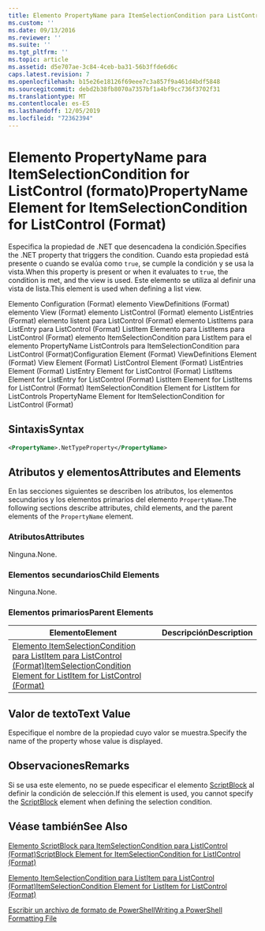 ```yaml
---
title: Elemento PropertyName para ItemSelectionCondition para ListControl (Format) | Microsoft Docs
ms.custom: ''
ms.date: 09/13/2016
ms.reviewer: ''
ms.suite: ''
ms.tgt_pltfrm: ''
ms.topic: article
ms.assetid: d5e707ae-3c84-4ceb-ba31-56b3ffde6d6c
caps.latest.revision: 7
ms.openlocfilehash: b15e26e18126f69eee7c3a857f9a461d4bdf5848
ms.sourcegitcommit: debd2b38fb8070a7357bf1a4bf9cc736f3702f31
ms.translationtype: MT
ms.contentlocale: es-ES
ms.lasthandoff: 12/05/2019
ms.locfileid: "72362394"
---
```

# <a name="propertyname-element-for-itemselectioncondition-for-listcontrol-format"></a><span data-ttu-id="27a22-102">Elemento PropertyName para ItemSelectionCondition for ListControl (formato)</span><span class="sxs-lookup"><span data-stu-id="27a22-102">PropertyName Element for ItemSelectionCondition for ListControl (Format)</span></span>

<span data-ttu-id="27a22-103">Especifica la propiedad de .NET que desencadena la condición.</span><span class="sxs-lookup"><span data-stu-id="27a22-103">Specifies the .NET property that triggers the condition.</span></span> <span data-ttu-id="27a22-104">Cuando esta propiedad está presente o cuando se evalúa como `true`, se cumple la condición y se usa la vista.</span><span class="sxs-lookup"><span data-stu-id="27a22-104">When this property is present or when it evaluates to `true`, the condition is met, and the view is used.</span></span> <span data-ttu-id="27a22-105">Este elemento se utiliza al definir una vista de lista.</span><span class="sxs-lookup"><span data-stu-id="27a22-105">This element is used when defining a list view.</span></span>

<span data-ttu-id="27a22-106">Elemento Configuration (Format) elemento ViewDefinitions (Format) elemento View (Format) elemento ListControl (Format) elemento ListEntries (Format) elemento listent para ListControl (Format) elemento ListItems para ListEntry para ListControl (Format) ListItem Elemento para ListItems para ListControl (Format) elemento ItemSelectionCondition para ListItem para el elemento PropertyName ListControls para ItemSelectionCondition para ListControl (Format)</span><span class="sxs-lookup"><span data-stu-id="27a22-106">Configuration Element (Format) ViewDefinitions Element (Format) View Element (Format) ListControl Element (Format) ListEntries Element (Format) ListEntry Element for ListControl (Format) ListItems Element for ListEntry for ListControl (Format) ListItem Element for ListItems for ListControl (Format) ItemSelectionCondition Element for ListItem for ListControls PropertyName Element for ItemSelectionCondition for ListControl (Format)</span></span>

## <a name="syntax"></a><span data-ttu-id="27a22-107">Sintaxis</span><span class="sxs-lookup"><span data-stu-id="27a22-107">Syntax</span></span>

```xml
<PropertyName>.NetTypeProperty</PropertyName>
```

## <a name="attributes-and-elements"></a><span data-ttu-id="27a22-108">Atributos y elementos</span><span class="sxs-lookup"><span data-stu-id="27a22-108">Attributes and Elements</span></span>

<span data-ttu-id="27a22-109">En las secciones siguientes se describen los atributos, los elementos secundarios y los elementos primarios del elemento `PropertyName`.</span><span class="sxs-lookup"><span data-stu-id="27a22-109">The following sections describe attributes, child elements, and the parent elements of the `PropertyName` element.</span></span>

### <a name="attributes"></a><span data-ttu-id="27a22-110">Atributos</span><span class="sxs-lookup"><span data-stu-id="27a22-110">Attributes</span></span>

<span data-ttu-id="27a22-111">Ninguna.</span><span class="sxs-lookup"><span data-stu-id="27a22-111">None.</span></span>

### <a name="child-elements"></a><span data-ttu-id="27a22-112">Elementos secundarios</span><span class="sxs-lookup"><span data-stu-id="27a22-112">Child Elements</span></span>

<span data-ttu-id="27a22-113">Ninguna.</span><span class="sxs-lookup"><span data-stu-id="27a22-113">None.</span></span>

### <a name="parent-elements"></a><span data-ttu-id="27a22-114">Elementos primarios</span><span class="sxs-lookup"><span data-stu-id="27a22-114">Parent Elements</span></span>

|<span data-ttu-id="27a22-115">Elemento</span><span class="sxs-lookup"><span data-stu-id="27a22-115">Element</span></span>|<span data-ttu-id="27a22-116">Descripción</span><span class="sxs-lookup"><span data-stu-id="27a22-116">Description</span></span>|
|-------------|-----------------|
|[<span data-ttu-id="27a22-117">Elemento ItemSelectionCondition para ListItem para ListControl (Format)</span><span class="sxs-lookup"><span data-stu-id="27a22-117">ItemSelectionCondition Element for ListItem for ListControl (Format)</span></span>](./itemselectioncondition-element-for-listitem-for-listcontrol-format.md)||

## <a name="text-value"></a><span data-ttu-id="27a22-118">Valor de texto</span><span class="sxs-lookup"><span data-stu-id="27a22-118">Text Value</span></span>

<span data-ttu-id="27a22-119">Especifique el nombre de la propiedad cuyo valor se muestra.</span><span class="sxs-lookup"><span data-stu-id="27a22-119">Specify the name of the property whose value is displayed.</span></span>

## <a name="remarks"></a><span data-ttu-id="27a22-120">Observaciones</span><span class="sxs-lookup"><span data-stu-id="27a22-120">Remarks</span></span>

<span data-ttu-id="27a22-121">Si se usa este elemento, no se puede especificar el elemento [ScriptBlock](./scriptblock-element-for-itemselectioncondition-for-listcontrol-format.md) al definir la condición de selección.</span><span class="sxs-lookup"><span data-stu-id="27a22-121">If this element is used, you cannot specify the [ScriptBlock](./scriptblock-element-for-itemselectioncondition-for-listcontrol-format.md) element when defining the selection condition.</span></span>

## <a name="see-also"></a><span data-ttu-id="27a22-122">Véase también</span><span class="sxs-lookup"><span data-stu-id="27a22-122">See Also</span></span>

[<span data-ttu-id="27a22-123">Elemento ScriptBlock para ItemSelectionCondition para ListIControl (Format)</span><span class="sxs-lookup"><span data-stu-id="27a22-123">ScriptBlock Element for ItemSelectionCondition for ListIControl (Format)</span></span>](./scriptblock-element-for-itemselectioncondition-for-listcontrol-format.md)

[<span data-ttu-id="27a22-124">Elemento ItemSelectionCondition para ListItem para ListControl (Format)</span><span class="sxs-lookup"><span data-stu-id="27a22-124">ItemSelectionCondition Element for ListItem for ListControl (Format)</span></span>](./itemselectioncondition-element-for-listitem-for-listcontrol-format.md)

[<span data-ttu-id="27a22-125">Escribir un archivo de formato de PowerShell</span><span class="sxs-lookup"><span data-stu-id="27a22-125">Writing a PowerShell Formatting File</span></span>](./writing-a-powershell-formatting-file.md)

